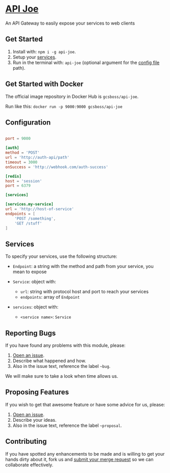# [API Joe](https://gitlab.com/GCSBOSS/api-joe)

An API Gateway to easily expose your services to web clients

## Get Started

1. Install with: `npm i -g api-joe`.
2. Setup your [services](#services).
3. Run in the terminal with: `api-joe` (optional argument for the [config file](#configuration) path).

## Get Started with Docker

The official image repository in Docker Hub is `gcsboss/api-joe`.

Run like this: `docker run -p 9000:9000 gcsboss/api-joe`

## Configuration

```toml

port = 9000

[auth]
method = 'POST'
url = 'http://auth-api/path'
timeout = 3000
onSuccess = 'http://webhook.com/auth-success'

[redis]
host = 'session'
port = 6379

[services]

[services.my-service]
url = 'http://host-of-service'
endpoints = [
    'POST /something',
    'GET /stuff'
]
```

## Services
To specify your services, use the following structure:

- `Endpoint`: a string with the method and path from your service, you mean to expose
- `Service`: object with:
  - `url`: string with protocol host and port to reach your services
  - `endpoints`: array of `Endpoint`

- `services`: object with:
  - `<service name>`: `Service`

## Reporting Bugs
If you have found any problems with this module, please:

1. [Open an issue](https://gitlab.com/GCSBOSS/api-joe/issues/new).
2. Describe what happened and how.
3. Also in the issue text, reference the label `~bug`.

We will make sure to take a look when time allows us.

## Proposing Features
If you wish to get that awesome feature or have some advice for us, please:
1. [Open an issue](https://gitlab.com/GCSBOSS/api-joe/issues/new).
2. Describe your ideas.
3. Also in the issue text, reference the label `~proposal`.

## Contributing
If you have spotted any enhancements to be made and is willing to get your hands
dirty about it, fork us and
[submit your merge request](https://gitlab.com/GCSBOSS/api-joe/merge_requests/new)
so we can collaborate effectively.
